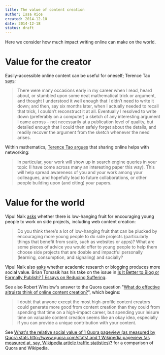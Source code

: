 ```yaml
---
title: The value of content creation
author: Issa Rice
created: 2014-12-18
date: 2014-12-18
status: draft
---
```


Here we consider how much impact writing online can make on the world.

# Value for the creator

Easily-accessible online content can be useful for oneself; Terence Tao [says](http://terrytao.wordpress.com/career-advice/write-down-what-youve-done/):

> There were many occasions early in my career when I read, heard
> about, or stumbled upon some neat mathematical trick or argument,
> and thought I understood it well enough that I didn’t need to
> write it down; and then, say six months later, when I actually
> needed to recall that trick, I couldn’t reconstruct it at all.
> Eventually I resolved to write down (preferably on a computer) a
> sketch of any interesting argument I came across – not necessarily
> at a publication level of quality, but detailed enough that I
> could then safely forget about the details, and readily recover
> the argument from the sketch whenever the need arises.

Within mathematics, [Terence Tao argues](http://terrytao.wordpress.com/career-advice/make-your-work-available/) that sharing online helps with networking:

> In particular, your work will show up in search engine queries in
> your topic (I have come across many an interesting paper this
> way). This will help spread awareness of you and your work among
> your colleagues, and hopefully lead to future collaborations, or
> other people building upon (and citing) your papers.

# Value for the world

Vipul Naik [asks](https://www.facebook.com/vipulnaik.r/posts/10202840266223633) whether there is low-hanging fruit for encouraging young people to work on side projects, including web content creation:

> Do you think there's a lot of low-hanging fruit that can be plucked by
> encouraging more young people to do side projects (particularly things
> that benefit from scale, such as websites or apps)? What are some
> pieces of advice you would offer to young people to help them choose
> side projects that are doable and impactful personally (learning,
> consumption, and signaling) and socially?

Vipul Naik also [asks](https://www.facebook.com/vipulnaik.r/posts/10202884940740468) whether academic research or blogging produces more social value.
Brian Tomasik has his take on the issue in [Is It Better to Blog or Formally Publish? | Essays on Reducing Suffering](http://reducing-suffering.org/is-it-better-to-blog-or-formally-publish/).

See also Robert Winslow's answer to the Quora question "[What do effective altruists think of online content creation?](https://www.quora.com/What-do-effective-altruists-think-of-online-content-creation)", which begins:

> I doubt that anyone except the most high-profile content creators
> could generate more good from content creation than they could from
> spending that time on a high-impact career, but spending your leisure
> time on valuable content creation seems like an okay idea, especially
> if you can provide a unique contribution with your content.

See [What's the relative social value of 1 Quora pageview (as measured by Quora stats http://www.quora.com/stats) and 1 Wikipedia pageview (as measured at, say, Wikipedia article traffic statistics)?](https://www.quora.com/Whats-the-relative-social-value-of-1-Quora-pageview-as-measured-by-Quora-stats-http-www-quora-com-stats-and-1-Wikipedia-pageview-as-measured-at-say-Wikipedia-article-traffic-statistics) for a comparison of Quora and Wikipedia.

